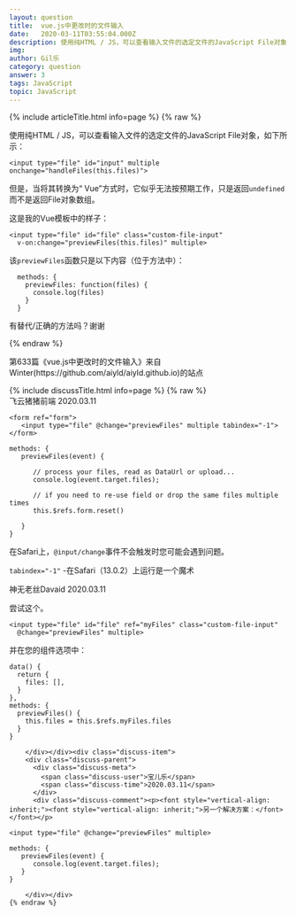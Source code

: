 ```yaml
---
layout: question
title:  vue.js中更改时的文件输入
date:   2020-03-11T03:55:04.000Z
description: 使用纯HTML / JS，可以查看输入文件的选定文件的JavaScript File对象，如下所示：<input type="file" id="in...
img: 
author: Gil乐
category: question
answer: 3
tags: JavaScript
topic: JavaScript
---
```

<div class="article-root">
  <div class="article">
    {% include articleTitle.html info=page %}
    {% raw %}
    <div class="article-content"><p><font style="vertical-align: inherit;"><font style="vertical-align: inherit;">使用纯HTML / JS，可以查看输入文件的选定文件的JavaScript File对象，如下所示：</font></font></p>

<pre><code>&lt;input type="file" id="input" multiple onchange="handleFiles(this.files)"&gt;
</code></pre>

<p><font style="vertical-align: inherit;"><font style="vertical-align: inherit;">但是，当将其转换为“ Vue”方式时，它似乎无法按预期工作，只是返回</font></font><code>undefined</code><font style="vertical-align: inherit;"><font style="vertical-align: inherit;">而不是返回File对象数组。</font></font></p>

<p><font style="vertical-align: inherit;"><font style="vertical-align: inherit;">这是我的Vue模板中的样子：</font></font></p>

<pre><code>&lt;input type="file" id="file" class="custom-file-input" <font></font>
  v-on:change="previewFiles(this.files)" multiple&gt;<font></font>
</code></pre>

<p><font style="vertical-align: inherit;"><font style="vertical-align: inherit;">该</font></font><code>previewFiles</code><font style="vertical-align: inherit;"><font style="vertical-align: inherit;">函数只是以下内容（位于方法中）：</font></font></p>

<pre><code>  methods: {<font></font>
    previewFiles: function(files) {<font></font>
      console.log(files)<font></font>
    }<font></font>
  }<font></font>
</code></pre>

<p><font style="vertical-align: inherit;"><font style="vertical-align: inherit;">有替代/正确的方法吗？</font><font style="vertical-align: inherit;">谢谢</font></font></p></div>
    {% endraw %}
  </div>
  <p class="winter_mark">第633篇《vue.js中更改时的文件输入》来自Winter(https://github.com/aiyld/aiyld.github.io)的站点</p>
  <div class="discuss-wrapper">
    {% include discussTitle.html info=page %}
    {% raw %}
    <div class="discuss-item">
        <div class="discuss-parent">
          <div class="discuss-meta">
            <span class="discuss-user">飞云猪猪前端</span>
            <span class="discuss-time">2020.03.11</span>
          </div>
          <div class="discuss-comment"><pre><code>&lt;form ref="form"&gt;<font></font>
   &lt;input type="file" @change="previewFiles" multiple tabindex="-1"&gt;<font></font>
&lt;/form&gt;<font></font>
<font></font>
methods: {<font></font>
   previewFiles(event) {<font></font>
<font></font>
      // process your files, read as DataUrl or upload...<font></font>
      console.log(event.target.files);<font></font>
<font></font>
      // if you need to re-use field or drop the same files multiple times<font></font>
      this.$refs.form.reset() <font></font>
<font></font>
   }<font></font>
}<font></font>
</code></pre>

<p><font style="vertical-align: inherit;"><font style="vertical-align: inherit;">在Safari上，</font></font><code>@input/change</code><font style="vertical-align: inherit;"><font style="vertical-align: inherit;">事件不会触发</font><font style="vertical-align: inherit;">时您可能会遇到问题</font><font style="vertical-align: inherit;">。</font></font></p>

<p><code>tabindex="-1"</code><font style="vertical-align: inherit;"><font style="vertical-align: inherit;"> -在Safari（13.0.2）上运行是一个魔术</font></font></p></div>
        </div></div><div class="discuss-item">
        <div class="discuss-parent">
          <div class="discuss-meta">
            <span class="discuss-user">神无老丝Davaid</span>
            <span class="discuss-time">2020.03.11</span>
          </div>
          <div class="discuss-comment"><p><font style="vertical-align: inherit;"><font style="vertical-align: inherit;">尝试这个。</font></font></p>

<pre><code>&lt;input type="file" id="file" ref="myFiles" class="custom-file-input" <font></font>
  @change="previewFiles" multiple&gt;<font></font>
</code></pre>

<p><font style="vertical-align: inherit;"><font style="vertical-align: inherit;">并在您的组件选项中：</font></font></p>

<pre><code>data() {<font></font>
  return {<font></font>
    files: [],<font></font>
  }<font></font>
},<font></font>
methods: {<font></font>
  previewFiles() {<font></font>
    this.files = this.$refs.myFiles.files<font></font>
  }<font></font>
}<font></font>
</code></pre></div>
        </div></div><div class="discuss-item">
        <div class="discuss-parent">
          <div class="discuss-meta">
            <span class="discuss-user">宝儿乐</span>
            <span class="discuss-time">2020.03.11</span>
          </div>
          <div class="discuss-comment"><p><font style="vertical-align: inherit;"><font style="vertical-align: inherit;">另一个解决方案：</font></font></p>

<pre><code>&lt;input type="file" @change="previewFiles" multiple&gt;<font></font>
<font></font>
methods: {<font></font>
   previewFiles(event) {<font></font>
      console.log(event.target.files);<font></font>
   }<font></font>
}<font></font>
</code></pre></div>
        </div></div>
    {% endraw %}
  </div>
<div>
